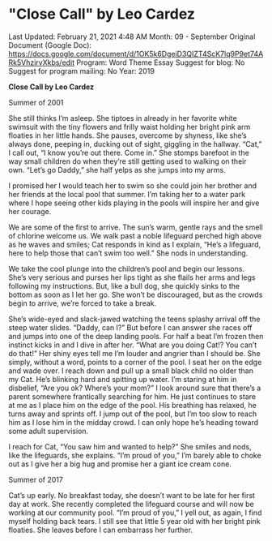 # "Close Call" by Leo Cardez

Last Updated: February 21, 2021 4:48 AM
Month: 09 - September
Original Document (Google Doc): https://docs.google.com/document/d/1OK5k6DgeiD3QIZT4ScK7lq9P9et74ARk5VhzirvXkbs/edit
Program: Word Theme Essay
Suggest for blog: No
Suggest for program mailing: No
Year: 2019

**Close Call by Leo Cardez**

Summer of 2001

She still thinks I’m asleep. She tiptoes in already in her favorite white swimsuit with the tiny flowers and frilly waist holding her bright pink arm floaties in her little hands. She pauses, overcome by shyness, like she’s always done, peeping in, ducking out of sight, giggling in the hallway. “Cat,” I call out, “I know you’re out there. Come in.” She stomps barefoot in the way small children do when they’re still getting used to walking on their own. “Let’s go Daddy,” she half yelps as she jumps into my arms.

I promised her I would teach her to swim so she could join her brother and her friends at the local pool that summer. I’m taking her to a water park where I hope seeing other kids playing in the pools will inspire her and give her courage.

We are some of the first to arrive. The sun’s warm, gentle rays and the smell of chlorine welcome us. We walk past a noble lifeguard perched high above as he waves and smiles; Cat responds in kind as I explain, “He’s a lifeguard, here to help those that can’t swim too well.” She nods in understanding.

We take the cool plunge into the children’s pool and begin our lessons. She’s very serious and purses her lips tight as she flails her arms and legs following my instructions. But, like a bull dog, she quickly sinks to the bottom as soon as I let her go. She won’t be discouraged, but as the crowds begin to arrive, we’re forced to take a break.

She’s wide-eyed and slack-jawed watching the teens splashy arrival off the steep water slides. “Daddy, can I?” But before I can answer she races off and jumps into one of the deep landing pools. For half a beat I’m frozen then instinct kicks in and I dive in after her. “What are you doing Cat!? You can’t do that!” Her shiny eyes tell me I’m louder and angrier than I should be. She simply, without a word, points to a corner of the pool. I seat her on the edge and wade over. I reach down and pull up a small black child no older than my Cat. He’s blinking hard and spitting up water. I’m staring at him in disbelief, “Are you ok? Where’s your mom?” I look around sure that there’s a parent somewhere frantically searching for him. He just continues to stare at me as I place him on the edge of the pool. His breathing has relaxed, he turns away and sprints off. I jump out of the pool, but I’m too slow to reach him as I lose him in the midday crowd. I can only hope he’s heading toward some adult supervision.

I reach for Cat, “You saw him and wanted to help?” She smiles and nods, like the lifeguards, she explains. “I’m proud of you,” I’m barely able to choke out as I give her a big hug and promise her a giant ice cream cone.

Summer of 2017

Cat’s up early. No breakfast today, she doesn’t want to be late for her first day at work. She recently completed the lifeguard course and will now be working at our community pool. “I’m proud of you,” I yell out, as again, I find myself holding back tears. I still see that little 5 year old with her bright pink floaties. She leaves before I can embarrass her further.